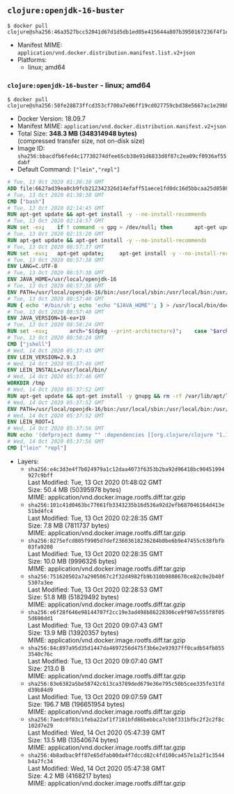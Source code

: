 ## `clojure:openjdk-16-buster`

```console
$ docker pull clojure@sha256:46a3527bcc52041d67d1d5db1ed05e415644a807b3950167236f4f1e9fed8fe7
```

-	Manifest MIME: `application/vnd.docker.distribution.manifest.list.v2+json`
-	Platforms:
	-	linux; amd64

### `clojure:openjdk-16-buster` - linux; amd64

```console
$ docker pull clojure@sha256:50fe28873ffcd353cf700a7e06ff19cd027759cbd38e5667ac1e29bb3b90d59f
```

-	Docker Version: 18.09.7
-	Manifest MIME: `application/vnd.docker.distribution.manifest.v2+json`
-	Total Size: **348.3 MB (348314948 bytes)**  
	(compressed transfer size, not on-disk size)
-	Image ID: `sha256:bbacdfb6fed4c17730274dfee65cb38e91d6833d8f87c2ea09cf0936af55dabf`
-	Default Command: `["lein","repl"]`

```dockerfile
# Tue, 13 Oct 2020 01:38:30 GMT
ADD file:6627ad39ea0cb9fcb212342326d14efaff51aece1fd0dc16d5bbcaa25d858622 in / 
# Tue, 13 Oct 2020 01:38:30 GMT
CMD ["bash"]
# Tue, 13 Oct 2020 02:14:45 GMT
RUN apt-get update && apt-get install -y --no-install-recommends 		ca-certificates 		curl 		netbase 		wget 	&& rm -rf /var/lib/apt/lists/*
# Tue, 13 Oct 2020 02:14:57 GMT
RUN set -ex; 	if ! command -v gpg > /dev/null; then 		apt-get update; 		apt-get install -y --no-install-recommends 			gnupg 			dirmngr 		; 		rm -rf /var/lib/apt/lists/*; 	fi
# Tue, 13 Oct 2020 02:15:20 GMT
RUN apt-get update && apt-get install -y --no-install-recommends 		git 		mercurial 		openssh-client 		subversion 				procps 	&& rm -rf /var/lib/apt/lists/*
# Tue, 13 Oct 2020 08:57:37 GMT
RUN set -eux; 	apt-get update; 	apt-get install -y --no-install-recommends 		bzip2 		unzip 		xz-utils 				ca-certificates p11-kit 				binutils 		fontconfig libfreetype6 	; 	rm -rf /var/lib/apt/lists/*
# Tue, 13 Oct 2020 08:57:38 GMT
ENV LANG=C.UTF-8
# Tue, 13 Oct 2020 08:57:38 GMT
ENV JAVA_HOME=/usr/local/openjdk-16
# Tue, 13 Oct 2020 08:57:38 GMT
ENV PATH=/usr/local/openjdk-16/bin:/usr/local/sbin:/usr/local/bin:/usr/sbin:/usr/bin:/sbin:/bin
# Tue, 13 Oct 2020 08:57:40 GMT
RUN { echo '#/bin/sh'; echo 'echo "$JAVA_HOME"'; } > /usr/local/bin/docker-java-home && chmod +x /usr/local/bin/docker-java-home && [ "$JAVA_HOME" = "$(docker-java-home)" ]
# Tue, 13 Oct 2020 08:57:40 GMT
ENV JAVA_VERSION=16-ea+19
# Tue, 13 Oct 2020 08:58:24 GMT
RUN set -eux; 		arch="$(dpkg --print-architecture)"; 	case "$arch" in 		arm64 | aarch64) 			downloadUrl=https://download.java.net/java/early_access/jdk16/19/GPL/openjdk-16-ea+19_linux-aarch64_bin.tar.gz; 			downloadSha256=9e7094e0dcba61b6b8111f48934cb7395e6dafb1d1ddea7d2296cb0872d67d66; 			;; 		amd64 | i386:x86-64) 			downloadUrl=https://download.java.net/java/early_access/jdk16/19/GPL/openjdk-16-ea+19_linux-x64_bin.tar.gz; 			downloadSha256=487e44f1ec92106437a96f8af07a83ac314dee51dfd46838c23657e550bc616f; 			;; 		*) echo >&2 "error: unsupported architecture: '$arch'"; exit 1 ;; 	esac; 		wget -O openjdk.tgz "$downloadUrl" --progress=dot:giga; 	echo "$downloadSha256 *openjdk.tgz" | sha256sum --strict --check -; 		mkdir -p "$JAVA_HOME"; 	tar --extract 		--file openjdk.tgz 		--directory "$JAVA_HOME" 		--strip-components 1 		--no-same-owner 	; 	rm openjdk.tgz; 		{ 		echo '#!/usr/bin/env bash'; 		echo 'set -Eeuo pipefail'; 		echo 'if ! [ -d "$JAVA_HOME" ]; then echo >&2 "error: missing JAVA_HOME environment variable"; exit 1; fi'; 		echo 'cacertsFile=; for f in "$JAVA_HOME/lib/security/cacerts" "$JAVA_HOME/jre/lib/security/cacerts"; do if [ -e "$f" ]; then cacertsFile="$f"; break; fi; done'; 		echo 'if [ -z "$cacertsFile" ] || ! [ -f "$cacertsFile" ]; then echo >&2 "error: failed to find cacerts file in $JAVA_HOME"; exit 1; fi'; 		echo 'trust extract --overwrite --format=java-cacerts --filter=ca-anchors --purpose=server-auth "$cacertsFile"'; 	} > /etc/ca-certificates/update.d/docker-openjdk; 	chmod +x /etc/ca-certificates/update.d/docker-openjdk; 	/etc/ca-certificates/update.d/docker-openjdk; 		find "$JAVA_HOME/lib" -name '*.so' -exec dirname '{}' ';' | sort -u > /etc/ld.so.conf.d/docker-openjdk.conf; 	ldconfig; 		java -Xshare:dump; 		fileEncoding="$(echo 'System.out.println(System.getProperty("file.encoding"))' | jshell -s -)"; [ "$fileEncoding" = 'UTF-8' ]; rm -rf ~/.java; 	javac --version; 	java --version
# Tue, 13 Oct 2020 08:58:24 GMT
CMD ["jshell"]
# Wed, 14 Oct 2020 05:37:45 GMT
ENV LEIN_VERSION=2.9.3
# Wed, 14 Oct 2020 05:37:46 GMT
ENV LEIN_INSTALL=/usr/local/bin/
# Wed, 14 Oct 2020 05:37:46 GMT
WORKDIR /tmp
# Wed, 14 Oct 2020 05:37:52 GMT
RUN apt-get update && apt-get install -y gnupg && rm -rf /var/lib/apt/lists/* && mkdir -p $LEIN_INSTALL && wget -q https://raw.githubusercontent.com/technomancy/leiningen/$LEIN_VERSION/bin/lein-pkg && echo "Comparing lein-pkg checksum ..." && sha256sum lein-pkg && echo "42e18e8a833b863ddfba1c5565bd5d78b54bcee661ec86e94a8bdc67b1733e63 *lein-pkg" | sha256sum -c - && mv lein-pkg $LEIN_INSTALL/lein && chmod 0755 $LEIN_INSTALL/lein && wget -q https://github.com/technomancy/leiningen/releases/download/$LEIN_VERSION/leiningen-$LEIN_VERSION-standalone.zip && wget -q https://github.com/technomancy/leiningen/releases/download/$LEIN_VERSION/leiningen-$LEIN_VERSION-standalone.zip.asc && gpg --batch --keyserver keys.openpgp.org --recv-key 20242BACBBE95ADA22D0AFD7808A33D379C806C3 && echo "Verifying file PGP signature..." && gpg --batch --verify leiningen-$LEIN_VERSION-standalone.zip.asc leiningen-$LEIN_VERSION-standalone.zip && rm leiningen-$LEIN_VERSION-standalone.zip.asc && mkdir -p /usr/share/java && mv leiningen-$LEIN_VERSION-standalone.zip /usr/share/java/leiningen-$LEIN_VERSION-standalone.jar && apt-get purge -y --auto-remove gnupg
# Wed, 14 Oct 2020 05:37:52 GMT
ENV PATH=/usr/local/openjdk-16/bin:/usr/local/sbin:/usr/local/bin:/usr/sbin:/usr/bin:/sbin:/bin:/usr/local/bin/
# Wed, 14 Oct 2020 05:37:52 GMT
ENV LEIN_ROOT=1
# Wed, 14 Oct 2020 05:37:56 GMT
RUN echo '(defproject dummy "" :dependencies [[org.clojure/clojure "1.10.1"]])' > project.clj   && lein deps && rm project.clj
# Wed, 14 Oct 2020 05:37:56 GMT
CMD ["lein" "repl"]
```

-	Layers:
	-	`sha256:e4c3d3e4f7b024979a1c12daa4073f6353b2ba92d96418bc90451994927c9bff`  
		Last Modified: Tue, 13 Oct 2020 01:48:02 GMT  
		Size: 50.4 MB (50395978 bytes)  
		MIME: application/vnd.docker.image.rootfs.diff.tar.gzip
	-	`sha256:101c41d0463bc77661fb3343235b16d536a92d2efb687046164d413e51bd4fc4`  
		Last Modified: Tue, 13 Oct 2020 02:28:35 GMT  
		Size: 7.8 MB (7811737 bytes)  
		MIME: application/vnd.docker.image.rootfs.diff.tar.gzip
	-	`sha256:8275efcd805f9905d7def23603618236284b0be6b9e47455c638fbfb03fa9208`  
		Last Modified: Tue, 13 Oct 2020 02:28:35 GMT  
		Size: 10.0 MB (9996326 bytes)  
		MIME: application/vnd.docker.image.rootfs.diff.tar.gzip
	-	`sha256:751620502a7a2905067c2f32d4982fb9b310b9808670ce82c0e2b40f5307a3ee`  
		Last Modified: Tue, 13 Oct 2020 02:28:53 GMT  
		Size: 51.8 MB (51829492 bytes)  
		MIME: application/vnd.docker.image.rootfs.diff.tar.gzip
	-	`sha256:e6f28f646e98144707f2cc19e3ad498b86228306ce9f907e555f8f055d690dd1`  
		Last Modified: Tue, 13 Oct 2020 09:07:43 GMT  
		Size: 13.9 MB (13920357 bytes)  
		MIME: application/vnd.docker.image.rootfs.diff.tar.gzip
	-	`sha256:84c897a95d35d1447da4697256d475f3b6e2e93937ff0cadb54fb8553540c76c`  
		Last Modified: Tue, 13 Oct 2020 09:07:40 GMT  
		Size: 213.0 B  
		MIME: application/vnd.docker.image.rootfs.diff.tar.gzip
	-	`sha256:83e6382a5be58742c613ca3789ded679e36e795c50b5cee335fe31fdd39b84d9`  
		Last Modified: Tue, 13 Oct 2020 09:07:59 GMT  
		Size: 196.7 MB (196651954 bytes)  
		MIME: application/vnd.docker.image.rootfs.diff.tar.gzip
	-	`sha256:7aedc0f03c1feba22af1f7101bfd86bebbca7cbbf331bfbc2f2c2f8c102d7e29`  
		Last Modified: Wed, 14 Oct 2020 05:47:39 GMT  
		Size: 13.5 MB (13540674 bytes)  
		MIME: application/vnd.docker.image.rootfs.diff.tar.gzip
	-	`sha256:4b8adbac9ff87e65dfab00da4f7dccd82c4fd100ca457e1a2f1c3544b4a7fc34`  
		Last Modified: Wed, 14 Oct 2020 05:47:38 GMT  
		Size: 4.2 MB (4168217 bytes)  
		MIME: application/vnd.docker.image.rootfs.diff.tar.gzip
